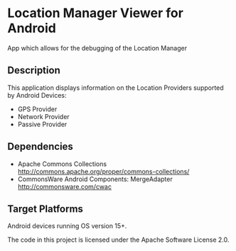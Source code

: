 # Location Manager Viewer for Android
App which allows for the debugging of the Location Manager

## Description
This application displays information on the Location Providers supported by Android Devices:
- GPS Provider
- Network Provider
- Passive Provider
 
## Dependencies
- Apache Commons Collections
http://commons.apache.org/proper/commons-collections/
- CommonsWare Android Components: MergeAdapter 
http://commonsware.com/cwac

## Target Platforms
Android devices running OS version 15+.

The code in this project is licensed under the Apache Software License 2.0.
